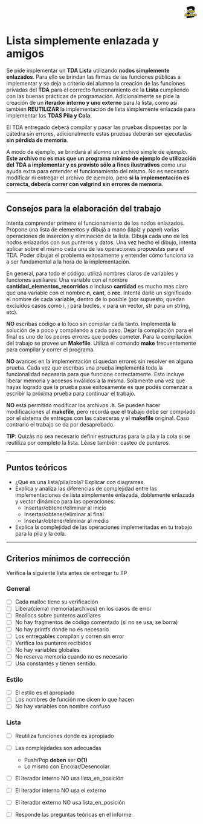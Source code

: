 <div align="right">
<img width="32px" src="img/algo2.svg">
</div>

# Lista simplemente enlazada y amigos

Se pide implementar un **TDA Lista** utilizando **nodos simplemente enlazados**. Para ello se brindan las firmas de las funciones públicas a implementar y se deja a criterio del alumno la creación de las funciones privadas del **TDA** para el correcto funcionamiento de la **Lista** cumpliendo con las buenas prácticas de programación. Adicionalmente se pide la creación de un **iterador interno y uno externo** para la lista, como así también **REUTILIZAR** la implementación de lista simplemente enlazada para implementar los **TDAS Pila y Cola**.

El TDA entregado deberá compilar y pasar las pruebas dispuestas por la cátedra sin errores, adicionalmente estas pruebas deberán ser ejecutadas **sin pérdida de memoria**.

A modo de ejemplo, se brindará al alumno un archivo simple de _ejemplo_. **Este archivo no es mas que un programa mínimo de ejemplo de utilización del TDA a implementar y es provisto sólo a fines ilustrativos** como una ayuda extra para entender el funcionamiento del mismo. No es necesario modificar ni entregar el archivo de ejemplo, pero **si la implementación es correcta, debería correr con valgrind sin errores de memoria**.

---

## Consejos para la elaboración del trabajo

Intenta comprender primero el funcionamiento de los nodos enlazados. Propone una lista de elementos y dibujá a mano (lápiz y papel) varias operaciones de inserción y eliminación de la lista. Dibujá cada uno de los nodos enlazados con sus punteros y datos. Una vez hecho el dibujo, intenta aplicar sobre el mismo cada una de las operaciones propuestas para el TDA. Poder dibujar el problema exitosamente y entender cómo funciona va a ser fundamental a la hora de la implementación.

En general, para todo el código: utilizá nombres claros de variables y funciones auxiliares. Una variable con el nombre **cantidad\_elementos\_recorridos** o incluso **cantidad** es mucho mas claro que una variable con el nombre **n**, **cant**, o **rec**. Intentá darle un significado el nombre de cada variable, dentro de lo posible (por supuesto, quedan excluidos casos como i, j para bucles, v para un vector, str para un string, etc).

**NO** escribas código a lo loco sin compilar cada tanto. Implementá la solución de a poco y compilando a cada paso. Dejar la compilación para el final es uno de los peores errores que podés cometer. Para la compilación del trabajo se provee un **Makefile**. Utilizá el comando **make** frecuentemente para compilar y correr el programa.

**NO** avances en la implementación si quedan errores sin resolver en alguna prueba. Cada vez que escribas una prueba implementá toda la funcionalidad necesaria para que funcione correctamente. Esto incluye liberar memoria y accesos inválidos a la misma. Solamente una vez que hayas logrado que la prueba pase exitosamente es que podés comenzar a escribir la próxima prueba para continuar el trabajo.

**NO** está permitido modificar los archivos **.h**. Se pueden hacer modificaciones al **makefile**, pero recordá que el trabajo debe ser compilado por el sistema de entregas con las cabeceras y el **makefile** original. Caso contrario el trabajo se da por desaprobado.

**TIP**: Quizás no sea necesario definir estructuras para la pila y la cola si se reutiliza por completo la lista. Léase también: casteo de punteros.

---

## Puntos teóricos

 - ¿Qué es una lista/pila/cola? Explicar con diagramas.
 - Explica y analiza las diferencias de complejidad entre las implementaciones de lista simplemente enlazada, doblemente enlazada y vector dinámico para las operaciones:
   - Insertar/obtener/eliminar al inicio
   - Insertar/obtener/eliminar al final
   - Insertar/obtener/eliminar al medio
 - Explica la complejidad de las operaciones implementadas en tu trabajo para la pila y la cola.

---

## Criterios mínimos de corrección
Verifica la siguiente lista antes de entregar tu TP

### General

-   [ ] Cada malloc tiene su verificación
-   [ ] Libera(cierra) memoria(archivos) en los casos de error
-   [ ] Reallocs sobre punteros auxiliares
-   [ ] No hay fragmentos de código comentado (si no se usa, se borra)
-   [ ] No hay printfs donde no es necesario
-   [ ] Los entregables compilan y corren sin error
-   [ ] Verifica los punteros recibidos
-   [ ] No hay variables globales
-   [ ] No reserva memoria cuando no es necesario
-   [ ] Usa constantes y tienen sentido.

### Estilo

-   [ ] El estilo es el apropiado
-   [ ] Los nombres de función me dicen lo que hacen
-   [ ] No hay variables con nombre confuso

### Lista

-   [ ] Reutiliza funciones donde es apropiado
-   [ ] Las complejidades son adecuadas
    -   Push/Pop **deben** ser **O(1)**
    -   Lo mismo con Encolar/Desencolar.
-   [ ] El iterador interno NO usa lista\_en\_posición
-   [ ] El iterador interno NO usa el externo 
-   [ ] El iterador externo NO usa lista\_en\_posición
-   [ ] Responde las preguntas teóricas en el informe.

